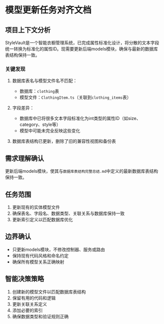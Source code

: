 # 模型更新任务对齐文档

## 项目上下文分析
StyleVault是一个智能衣橱管理系统，已完成属性标准化设计，将分散的文本字段统一转换为标准化的属性ID。现需要更新后端models模块，确保与最新的数据库表结构保持一致。

### 关键发现
1. 数据库表名与模型文件名不匹配：
   - 数据库：`clothing`表
   - 模型文件：`ClothingItem.ts`（关联到`clothing_items`表）

2. 字段差异：
   - 数据库中已将很多文本字段标准化为int类型的属性ID（如size、category、style等）
   - 模型中可能未完全反映这些变化

3. 数据库表结构已更新，删除了旧的兼容性视图和备份表

## 需求理解确认
更新后端models模块，使其与`数据库表结构完整总结.md`中定义的最新数据库表结构保持一致。

## 任务范围
1. 更新现有的实体模型文件
2. 确保表名、字段名、数据类型、关联关系与数据库保持一致
3. 更新索引定义以匹配数据库优化

## 边界确认
- 只更新models模块，不修改控制器、服务或路由
- 保持现有代码风格和命名约定
- 确保所有模型关系正确映射

## 智能决策策略
1. 创建新的模型文件以匹配数据库表结构
2. 保留有用的代码和逻辑
3. 更新关联关系定义
4. 添加必要的索引
5. 确保数据类型和验证规则正确